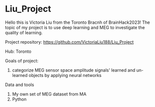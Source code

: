 # Liu_Project
Hello this is Victoria Liu from the Toronto Bracnh of BrainHack2023!
The topic of my project is to use deep learning and MEG to investigate the quality of learning.

Project repository: https://github.com/VictoriaLiu188/Liu_Project

Hub: Toronto

Goals of project: 
1. categorize MEG sensor space amplitude signals' learned and un-learned objects by applying neural networks

Data and tools
1.  My own set of MEG dataset from MA 
2.  Python
